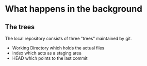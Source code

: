 What happens in the background
==========================

The trees
---------
The local repository consists of three "trees" maintained by git. 
- Working Directory which holds the actual files 
- Index which acts as a staging area
- HEAD which points to the last commit